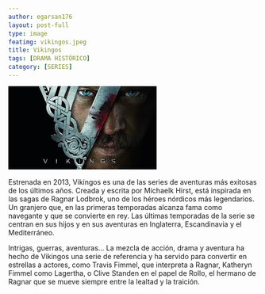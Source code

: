 ```yaml
---
author: egarsan176
layout: post-full
type: image
featimg: vikingos.jpeg
title: Vikingos
tags: [DRAMA HISTÓRICO]
category: [SERIES]
---
```


<img class="featimg" src="../img/vikingos.jpeg" alt="vikingos.jpeg">

Estrenada en 2013, Vikingos es una de las series de aventuras más exitosas de los últimos años. Creada y escrita por Michaelk Hirst, está inspirada en las sagas de Ragnar Lodbrok, uno de los héroes nórdicos más legendarios. Un granjero que, en las primeras temporadas alcanza fama como navegante y que se convierte en rey. Las últimas temporadas de la serie se centran en sus hijos y en sus aventuras en Inglaterra, Escandinavia y el Mediterráneo.

Intrigas, guerras, aventuras… La mezcla de acción, drama y aventura ha hecho de Vikingos una serie de referencia y ha servido para convertir en estrellas a actores, como Travis Fimmel, que interpreta a Ragnar, Katheryn Fimmel como Lagertha, o Clive Standen en el papel de Rollo, el hermano de Ragnar que se mueve siempre entre la lealtad y la traición.
